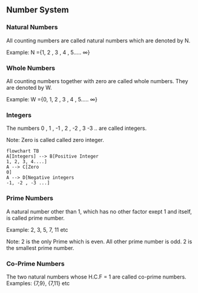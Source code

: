 ## Number System

<h3> Natural Numbers </h3>
All counting numbers are called natural numbers which are denoted by N.

Example: N ={1, 2 , 3 , 4 , 5..... $\infty$}

<h3> Whole Numbers</h3>
All counting numbers together with zero are called whole numbers. They are denoted by W.

Example: W ={0, 1, 2 , 3 , 4 , 5..... $\infty$}

<h3> Integers</h3>

The numbers 0 , 1 , -1 , 2 , -2 , 3 -3 .. are called integers.

Note: Zero is called called zero integer.

```mermaid
flowchart TB
A[Integers] --> B[Positive Integer
1, 2, 3, 4....]
A --> C[Zero 
0]
A --> D[Negative integers
-1, -2 , -3 ...]
```
<h3> Prime Numbers</h3>
A natural number other than 1, which has no other factor exept 1 and itself, is called prime number.

Example: 2, 3, 5, 7, 11 etc

Note: 2 is the only Prime which is even. All other prime number is odd. 2 is the smallest prime number.

<h3>Co-Prime Numbers</h3>

The two natural numbers whose H.C.F = 1 are called co-prime numbers.  
Examples: {7,9}, {7,11} etc
 



